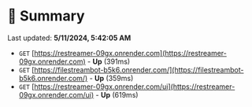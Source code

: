 # 📖 Summary
Last updated: **5/11/2024, 5:42:05 AM**

- `GET` [https://restreamer-09gx.onrender.com](https://restreamer-09gx.onrender.com) - **Up** (391ms)
- `GET` [https://filestreambot-b5k6.onrender.com/](https://filestreambot-b5k6.onrender.com/) - **Up** (359ms)
- `GET` [https://restreamer-09gx.onrender.com/ui](https://restreamer-09gx.onrender.com/ui) - **Up** (619ms)
